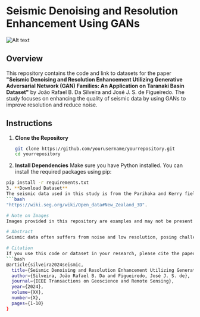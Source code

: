 # Seismic Denoising and Resolution Enhancement Using GANs
![Alt text](Images/sr_gan_pari_inl_461_v3.png)
## Overview
This repository contains the code and link to datasets for the paper **"Seismic Denoising and Resolution Enhancement Utilizing Generative Adversarial Network (GAN) Families: An Application on Taranaki Basin Dataset"** by João Rafael B. Da Silveira and José J. S. de Figueiredo. The study focuses on enhancing the quality of seismic data by using GANs to improve resolution and reduce noise.

## Instructions

1. **Clone the Repository**
   ```bash
   git clone https://github.com/yourusername/yourrepository.git
   cd yourrepository
2. **Install Dependencies**
Make sure you have Python installed. You can install the required packages using pip:
```bash
pip install -r requirements.txt
3. **Download Dataset**
The seismic data used in this study is from the Parihaka and Kerry fields in New Zealand’s Taranaki Basin. They can be obtained for free on the website.
```bash
"https://wiki.seg.org/wiki/Open_data#New_Zealand_3D".

# Note on Images
Images provided in this repository are examples and may not be present in the original article. They are included to help understand the implementation and results of the GAN-based approach for seismic data enhancement.

# Abstract
Seismic data often suffers from noise and low resolution, posing challenges for accurate interpretation and analysis. This study addresses these issues by exploring the application of GAN families to enhance the quality of seismic data. The proposed approach involves utilizing GANs, comprising a generator and a discriminator network. The generator is trained to generate refined seismic images with reduced noise and enhanced resolution, while the discriminator evaluates the authenticity of these images against actual seismic data. Through iterative training, the generator improves its ability to produce high-quality seismic images. Evaluation metrics, such as Mean Squared Error (MSE) between the frequency spectra of actual and predicted signals, demonstrate significant improvements in denoising and resolution capabilities. The effectiveness of the proposed method is validated using both synthetic and real datasets, incorporating non-linear noise. This research contributes to advancing the quality and reliability of seismic data interpretation and analysis.

# Citation
If you use this code or dataset in your research, please cite the paper:
```bash
@article{silveira2024seismic,
  title={Seismic Denoising and Resolution Enhancement Utilizing Generative Adversarial Network (GAN) Families: An Application on Taranaki Basin Dataset},
  author={Silveira, João Rafael B. Da and Figueiredo, José J. S. de},
  journal={IEEE Transactions on Geoscience and Remote Sensing},
  year={2024},
  volume={XX},
  number={X},
  pages={1-10}
}
